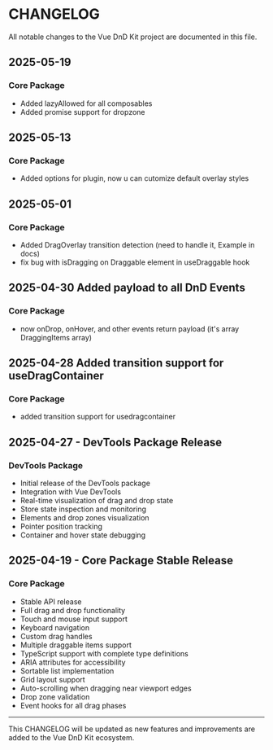 # CHANGELOG

All notable changes to the Vue DnD Kit project are documented in this file.

## 2025-05-19

### Core Package

- Added lazyAllowed for all composables
- Added promise support for dropzone

## 2025-05-13

### Core Package

- Added options for plugin, now u can cutomize default overlay styles

## 2025-05-01

### Core Package

- Added DragOverlay transition detection (need to handle it, Example in docs)
- fix bug with isDragging on Draggable element in useDraggable hook

## 2025-04-30 Added payload to all DnD Events

### Core Package

- now onDrop, onHover, and other events return payload (it's array DraggingItems array)

## 2025-04-28 Added transition support for useDragContainer

### Core Package

- added transition support for usedragcontainer

## 2025-04-27 - DevTools Package Release

### DevTools Package

- Initial release of the DevTools package
- Integration with Vue DevTools
- Real-time visualization of drag and drop state
- Store state inspection and monitoring
- Elements and drop zones visualization
- Pointer position tracking
- Container and hover state debugging

## 2025-04-19 - Core Package Stable Release

### Core Package

- Stable API release
- Full drag and drop functionality
- Touch and mouse input support
- Keyboard navigation
- Custom drag handles
- Multiple draggable items support
- TypeScript support with complete type definitions
- ARIA attributes for accessibility
- Sortable list implementation
- Grid layout support
- Auto-scrolling when dragging near viewport edges
- Drop zone validation
- Event hooks for all drag phases

---

This CHANGELOG will be updated as new features and improvements are added to the Vue DnD Kit ecosystem.

